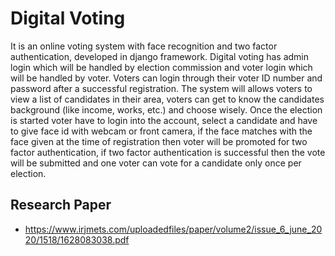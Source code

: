 # Digital Voting
It is an online voting system with face recognition and two factor authentication, developed in django framework.  Digital voting has admin login which will be handled by election commission and voter login which will be handled by voter. Voters can login through their voter ID number and password after a successful registration. The system will allows voters to view a list of candidates in their area, voters can get to know the candidates background (like income, works, etc.) and choose wisely. Once the election is started voter have to login into the account, select a candidate and have to give face id with webcam or front camera, if the face matches with the face given at the time of registration then voter will be promoted for two factor authentication, if two factor authentication is successful then the vote will be submitted and one voter can vote for a candidate only once per election.
## Research Paper 
* https://www.irjmets.com/uploadedfiles/paper/volume2/issue_6_june_2020/1518/1628083038.pdf